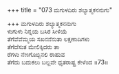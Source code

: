 +++
title = "073 ಮಗುಳದಿರು ಶಲ್ಯಾತ್ಮಕನನುಗು"

+++
ಮಗುಳದಿರು ಶಲ್ಯಾತ್ಮಕನನುಗು  
ಳುಗುಳು ನಿನ್ನಯ ಬಸಿರ ಸೀಳಿಯೆ  
ತೆಗೆವೆವೆಮ್ಮಯ ಸಖನನೆನುತಾ ಲಕ್ಷಣಾದಿಗಳು  
ತೆಗೆದೆಸುತ ಮೇಲಿಕ್ಕಿದರು ತಾ  
ರೆಗಳು ನೆಣಗೊಬ್ಬಿನಲಿ ರಾಹುವ  
ತೆಗೆದು ಬದುಕಲು ಬಲ್ಲವೇ ಧೃತರಾಷ್ಟ್ರ ಕೇಳೆಂದ    ॥73॥